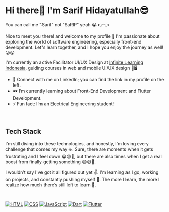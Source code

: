 # Hi there👋 I'm Sarif Hidayatullah😎
You can call me "Sarif" not "SaRIP" yeah 😭 👉👈

Nice to meet you there! and welcome to my profile 🍷 I'm passionate about exploring the world of software engineering, especially front-end development. Let's learn together, and I hope you enjoy the journey as well! 😜😝

I'm currently an active Facilitator UI/UX Design at [Infinite Learning Indonesia](https://www.infinitelearning.id), guiding courses in web and mobile UI/UX design 📱🖥️

- 🙌 Connect with me on LinkedIn; you can find the link in my profile on the left.
- 🕶️ I’m currently learning about Front-End Development and Flutter Development.
- ⚡ Fun fact: I’m an Electrical Engineering student!

<br>

## Tech Stack
I'm still diving into these technologies, and honestly, I'm loving every challenge that comes my way ☕. Sure, there are moments when it gets frustrating and I feel down 😭😓🤯, but there are also times when I get a real boost from finally getting something 😊😅🥰.

I wouldn’t say I've got it all figured out yet ✌️. I'm learning as I go, working on projects, and constantly pushing myself 🚀. The more I learn, the more I realize how much there’s still left to learn 🌱.

<br>

<!-- source icon: https://dev.to/envoy_/150-badges-for-github-pnk -->
[![HTML](https://img.shields.io/badge/HTML-%231F1F1F?style=for-the-badge&logo=html5&logoColor=orange)]([https://developer.mozilla.org/en-US/docs/Learn/JavaScript/First_steps/What_is_JavaScript](https://developer.mozilla.org/en-US/docs/Learn/Getting_started_with_the_web/HTML_basics))
[![CSS](https://img.shields.io/badge/CSS-%231F1F1F?&style=for-the-badge&logo=css3&logoColor=blue)](https://developer.mozilla.org/en-US/docs/Learn/CSS/First_steps/What_is_CSS)
[![JavaScript](https://img.shields.io/badge/JavaScript-%231F1F1F?style=for-the-badge&logo=javascript&logoColor=F7DF1E)](https://developer.mozilla.org/en-US/docs/Learn/JavaScript/First_steps/What_is_JavaScript)
[![Dart](https://img.shields.io/badge/Dart-%231F1F1F?style=for-the-badge&logo=dart&logoColor=green)](https://dart.dev/)
[![Flutter](https://img.shields.io/badge/Flutter-%231F1F1F?style=for-the-badge&logo=flutter&logoColor=blue)](https://flutter.dev/)





<br>



